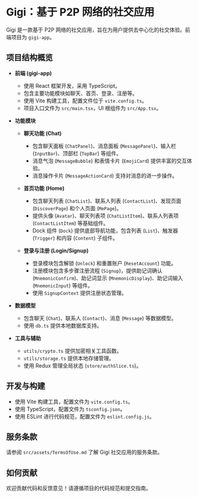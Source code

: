 # Gigi：基于 P2P 网络的社交应用

Gigi 是一款基于 P2P 网络的社交应用，旨在为用户提供去中心化的社交体验。前端项目为 `gigi-app`。

## 项目结构概览

- **前端 (gigi-app)**
  - 使用 React 框架开发，采用 TypeScript。
  - 包含主要功能模块如聊天、首页、登录、注册等。
  - 使用 Vite 构建工具，配置文件位于 `vite.config.ts`。
  - 项目入口文件为 `src/main.tsx`，UI 根组件为 `src/App.tsx`。

- **功能模块**
  - **聊天功能 (Chat)**
    - 包含聊天面板 (`ChatPanel`)、消息面板 (`MessagePanel`)、输入栏 (`InputBar`)、顶部栏 (`TopBar`) 等组件。
    - 消息气泡 (`MessageBubble`) 和表情卡片 (`EmojiCard`) 提供丰富的交互体验。
    - 消息操作卡片 (`MessageActionCard`) 支持对消息的进一步操作。

  - **首页功能 (Home)**
    - 包含聊天列表 (`ChatList`)、联系人列表 (`ContactList`)、发现页面 (`DiscoverPage`) 和个人页面 (`MePage`)。
    - 提供头像 (`Avatar`)、聊天列表项 (`ChatListItem`)、联系人列表项 (`ContactListItem`) 等基础组件。
    - Dock 组件 (`Dock`) 提供底部导航功能，包含列表 (`List`)、触发器 (`Trigger`) 和内容 (`Content`) 子组件。

  - **登录与注册 (Login/Signup)**
    - 登录模块包含解锁 (`Unlock`) 和重置账户 (`ResetAccount`) 功能。
    - 注册模块包含多步骤注册流程 (`Signup`)，提供助记词确认 (`MnemonicConfirm`)、助记词显示 (`MnemonicDisplay`)、助记词输入 (`MnemonicInput`) 等组件。
    - 使用 `SignupContext` 提供注册状态管理。

- **数据模型**
  - 包含聊天 (`Chat`)、联系人 (`Contact`)、消息 (`Message`) 等数据模型。
  - 使用 `db.ts` 提供本地数据库支持。

- **工具与辅助**
  - `utils/crypto.ts` 提供加密相关工具函数。
  - `utils/storage.ts` 提供本地存储管理。
  - 使用 Redux 管理全局状态 (`store/authSlice.ts`)。

## 开发与构建

- 使用 Vite 构建工具，配置文件为 `vite.config.ts`。
- 使用 TypeScript，配置文件为 `tsconfig.json`。
- 使用 ESLint 进行代码规范，配置文件为 `eslint.config.js`。

## 服务条款

请参阅 `src/assets/TermsOfUse.md` 了解 Gigi 社交应用的服务条款。

## 如何贡献

欢迎贡献代码和反馈意见！请遵循项目的代码规范和提交指南。